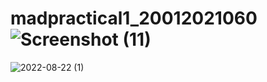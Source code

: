 # madpractical1_20012021060![Screenshot (11)](https://user-images.githubusercontent.com/101645549/183351360-31716461-ba65-4060-8c60-980180535f73.png)
![2022-08-22 (1)](https://user-images.githubusercontent.com/101645549/185969874-f87721fc-07b6-486c-a7c3-ae1a97c96703.png)
